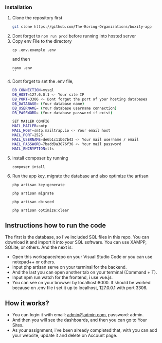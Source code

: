 ### Installation
1. Clone the repository first
   ```sh
   git clone https://github.com/The-Boring-Organizations/boxity-app
   ```
2. Dont forget to ```npm run prod``` before running into hosted server
3. Copy env File to the directory
    ```
    cp .env.example .env
    ```
    and then
    ```
    nano .env
    ``
4. Dont forget to set the .env file,
    ```sh
    DB_CONNECTION=mysql
    DB_HOST=127.0.0.1 <- Your site IP
    DB_PORT=3306 <- Dont forget the port of your hosting databases
    DB_DATABASE= (Your database name)
    DB_USERNAME= (Your database username connection)
    DB_PASSWORD= (Your database password if exist)
    
    SET MAILER CONFIG
    MAIL_MAILER=smtp
    MAIL_HOST=smtp.mailtrap.io <- Your email host
    MAIL_PORT=2525
    MAIL_USERNAME=de6b1c11b67b43 <- Your mail username / email
    MAIL_PASSWORD=7badd9a3876f36 <- Your mail password
    MAIL_ENCRYPTION=tls
    ```
5. Install composer by running
    ```sh
    composer intall
    ```
5. Run the app key, migrate the database and also optimize the artisan
    ```
    php artisan key:generate
    ```
    ```
    php artisan migrate
    ```
    ```
    php artisan db:seed
    ```
    ```
    php artisan optimize:clear
    ```

## Instructions how to run the code
The first is the database, so I've included SQL files in this repo. You can download it and import it into your SQL software. You can use XAMPP, SQLite, or others.
And the next is:
- Open this workspace/repo on your Visual Studio Code or you can use notepad++ or others.
- Input php artisan serve on your terminal for the backend.
- And the last you can open another tab on your terminal (Command + T).
- Input npm run watch for the frontend, i use vue.js.
- You can see on your browser by localhost:8000. It should be worked because on .env file i set it up to localhost, 127.0.0.1 with port 3306.

## How it works?
- You can login it with email: admin@admin.com, password: admin.
- And then you will see the dashboards, and then you can go to Your Sites.
- As your assignment, i've been already completed that, with you can add your website, update it and delete on Account page.
